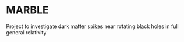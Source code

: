 # MARBLE
Project to investigate dark matter spikes near rotating black holes in full general relativity
